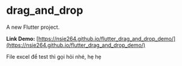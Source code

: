 # drag_and_drop

A new Flutter project.

**Link Demo:** [https://nsie264.github.io/flutter_drag_and_drop_demo/](https://nsie264.github.io/flutter_drag_and_drop_demo/)

File excel để test thì gọi hỏi nhé, hẹ hẹ